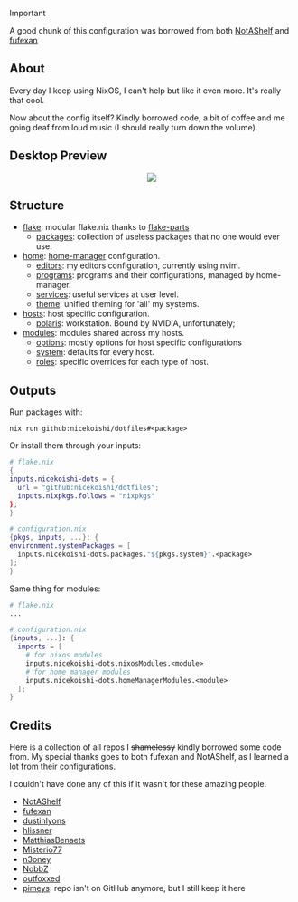 <!-- deno-fmt-ignore-start -->

> [!IMPORTANT]
> A good chunk of this configuration was borrowed from both
> [NotAShelf](https://github.com/NotAShelf/nyx) and
> [fufexan](https://github.com/fufexan/dotfiles)

<!-- deno-fmt-ignore-end -->

## About

Every day I keep using NixOS, I can't help but like it even more. It's really
that cool.

Now about the config itself? Kindly borrowed code, a bit of coffee and me going
deaf from loud music (I should really turn down the volume).

## Desktop Preview

<p id="preview" align="center">
    <img src="https://github.com/nicekoishi/dotfiles/assets/89671198/c80face8-fe92-412e-b9b1-0ae017553d16" />
</p>

## Structure

-   [flake](flake): modular flake.nix thanks to
    [flake-parts](https://github.com/hercules-ci/flake-parts)
    -   [packages](flake/pkgs): collection of useless packages that no one would
        ever use.
-   [home](home): [home-manager](https://github.com/nix-community/home-manager)
    configuration.
    -   [editors](home/editors): my editors configuration, currently using nvim.
    -   [programs](home/programs): programs and their configurations, managed by
        home-manager.
    -   [services](home/services): useful services at user level.
    -   [theme](home/theme): unified theming for 'all' my systems.
-   [hosts](hosts): host specific configuration.
    -   [polaris](hosts/polaris): workstation. Bound by NVIDIA, unfortunately;
-   [modules](modules): modules shared across my hosts.
    -   [options](modules/options): mostly options for host specific configurations
    -   [system](modules/system): defaults for every host.
    -   [roles](modules/roles): specific overrides for each type of host.

## Outputs

Run packages with:

```console
nix run github:nicekoishi/dotfiles#<package>
```

Or install them through your inputs:

```nix
# flake.nix
{
inputs.nicekoishi-dots = {
  url = "github:nicekoishi/dotfiles";
  inputs.nixpkgs.follows = "nixpkgs"
};
}

# configuration.nix
{pkgs, inputs, ...}: {
environment.systemPackages = [
  inputs.nicekoishi-dots.packages."${pkgs.system}".<package>
];
}
```

Same thing for modules:

```nix
# flake.nix
...

# configuration.nix
{inputs, ...}: {
  imports = [
    # for nixos modules
    inputs.nicekoishi-dots.nixosModules.<module>
    # for home manager modules
    inputs.nicekoishi-dots.homeManagerModules.<module>
  ];
}
```

## Credits

Here is a collection of all repos I ~~shamelessy~~ kindly borrowed some code
from. My special thanks goes to both fufexan and NotAShelf, as I learned a lot
from their configurations.

I couldn't have done any of this if it wasn't for these amazing people.

-   [NotAShelf](https://github.com/NotAShelf/nyx)
-   [fufexan](https://github.com/fufexan/dotfiles)
-   [dustinlyons](https://github.com/dustinlyons/nixos-config)
-   [hlissner](https://github.com/hlissner/dotfiles)
-   [MatthiasBenaets](https://github.com/MatthiasBenaets/nixos-config)
-   [Misterio77](https://github.com/Misterio77/nix-config)
-   [n3oney](https://github.com/n3oney/nixus)
-   [NobbZ](https://github.com/NobbZ/nixos-config)
-   [outfoxxed](https://github.com/outfoxxed)
-   [pimeys](): repo isn't on GitHub anymore, but I still keep it here
